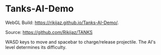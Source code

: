 # Tanks-AI-Demo

WebGL Build: https://rikijaz.github.io/Tanks-AI-Demo/.

Source: https://github.com/Rikijaz/TANKS

WASD keys to move and spacebar to charge/release projectile. The AI's level determines its difficulty.

